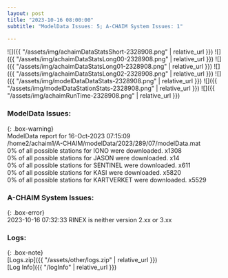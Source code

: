 ```yaml
---
layout: post
title: "2023-10-16 08:00:00"
subtitle: "ModelData Issues: 5; A-CHAIM System Issues: 1"

---
```


![]({{ "/assets/img/achaimDataStatsShort-2328908.png" | relative_url }})
![]({{ "/assets/img/achaimDataStatsLong00-2328908.png" | relative_url }})
![]({{ "/assets/img/achaimDataStatsLong01-2328908.png" | relative_url }})
![]({{ "/assets/img/achaimDataStatsLong02-2328908.png" | relative_url }})
![]({{ "/assets/img/modelDataDataStats-2328908.png" | relative_url }})
![]({{ "/assets/img/modelDataStationStats-2328908.png" | relative_url }})
![]({{ "/assets/img/achaimRunTime-2328908.png" | relative_url }})


### ModelData Issues:  
  
{: .box-warning}  
 ModelData report for 16-Oct-2023 07:15:09   
 /home2/achaim1/A-CHAIM/modelData/2023/289/07/modelData.mat   
 0% of all possible stations for IONO were downloaded. x1308   
 0% of all possible stations for JASON were downloaded. x14   
 0% of all possible stations for SENTINEL were downloaded. x611   
 0% of all possible stations for KASI were downloaded. x5820   
 0% of all possible stations for KARTVERKET were downloaded. x5529   
  
### A-CHAIM System Issues:  
  
{: .box-error}  
2023-10-16 07:32:33 RINEX is neither version 2.xx or 3.xx  

### Logs:  
  
{: .box-note}  
[Logs.zip]({{ "/assets/other/logs.zip" | relative_url }})  
[Log Info]({{ "/logInfo" | relative_url }})  
